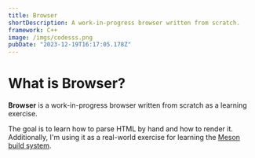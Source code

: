 ```yaml
---
title: Browser
shortDescription: A work-in-progress browser written from scratch.
framework: C++
image: /imgs/codesss.png
pubDate: "2023-12-19T16:17:05.178Z"
---
```


# What is Browser?

**Browser** is a work-in-progress browser written from scratch as a learning exercise.

The goal is to learn how to parse HTML by hand and how to render it. Additionally, I'm using it as a real-world exercise for learning the [Meson build system](https://mesonbuild.com/).

